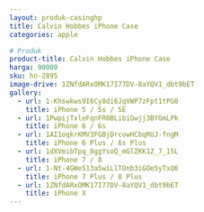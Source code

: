 ```yaml
---
layout: produk-casinghp
title: Calvin Hobbes iPhone Case
categories: apple

# Produk
product-title: Calvin Hobbes iPhone Case
harga: 90000
sku: hn-2895
image-drive: 1ZNfdARxOMK17I77DV-8aYQV1_dbt9bET
gallery:
  - url: 1-Khswkws9I6Cy8di6JqVWP7zFpt1tPG0
    title: iPhone 5 / 5s / SE
  - url: 1PwpijTxleFqnFR0BLibiGwjj3BYGmLPk
    title: iPhone 6 / 6s
  - url: 1AI1oqkrKMV3FGBjDrcowHCbqRUJ-fngM
    title: iPhone 6 Plus / 6s Plus
  - url: 1dXVmibTpq_8ggYsoQ_mGlZKK1Z_7_15L
    title: iPhone 7 / 8
  - url: 1-Nt-4GWe513a5wiLlTOnb3iGOe5yTxQ6
    title: iPhone 7 Plus / 8 Plus
  - url: 1ZNfdARxOMK17I77DV-8aYQV1_dbt9bET
    title: iPhone X
---
```

